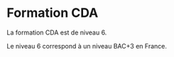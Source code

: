 # Formation CDA


La formation CDA est de niveau 6.

Le niveau 6 correspond à un niveau BAC+3 en France.
